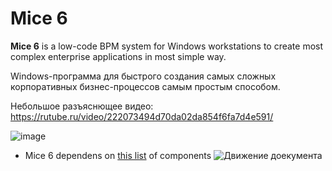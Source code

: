 # Mice 6
**Mice 6** is a low-code BPM system for Windows workstations to create most complex enterprise applications in most simple way.

Windows-программа для быстрого создания самых сложных корпоративных бизнес-процессов самым простым способом.

Небольшое разъяснющее видео: https://rutube.ru/video/222073494d70da02da854f6fa7d4e591/

![image](https://github.com/user-attachments/assets/fdac325d-841e-4ec3-9202-c19910bd9d34)

- Mice 6 dependens on [this list](https://github.com/ValeriyTitov/Mice6/blob/main/Dependencies.md) of components
![Движение доекумента](https://github.com/user-attachments/assets/fa819eba-937e-4176-b61b-2ba2865925fd)
